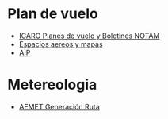 # Plan de vuelo
* <a href="https://notampib.enaire.es/icaro" target="_blank">ICARO Planes de vuelo y Boletines NOTAM</a>
* [Espacios aereos y mapas](https://insignia.enaire.es/)
* [AIP](https://aip.enaire.es/AIP/)

# Metereologia
* [AEMET Generación Ruta](https://ama.aemet.es)